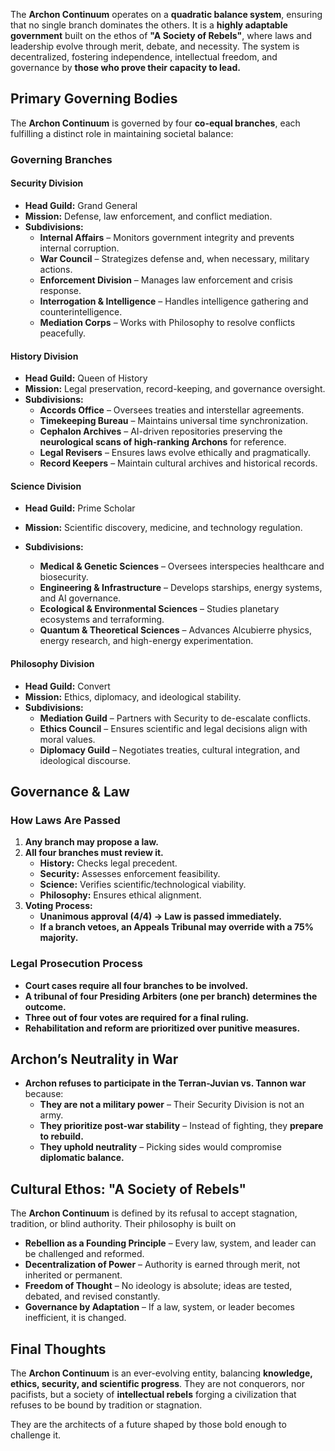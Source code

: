 The **Archon Continuum** operates on a **quadratic balance system**, ensuring that no single branch dominates the others. It is a **highly adaptable government** built on the ethos of **"A Society of Rebels"**, where laws and leadership evolve through merit, debate, and necessity. The system is decentralized, fostering independence, intellectual freedom, and governance by **those who prove their capacity to lead.**

## **Primary Governing Bodies**

The **Archon Continuum** is governed by four **co-equal branches**, each fulfilling a distinct role in maintaining societal balance:

### **Governing Branches**

#### **Security Division**

- **Head Guild:** Grand General
- **Mission:** Defense, law enforcement, and conflict mediation.
- **Subdivisions:**
    - **Internal Affairs** – Monitors government integrity and prevents internal corruption.
    - **War Council** – Strategizes defense and, when necessary, military actions.
    - **Enforcement Division** – Manages law enforcement and crisis response.
    - **Interrogation & Intelligence** – Handles intelligence gathering and counterintelligence.
    - **Mediation Corps** – Works with Philosophy to resolve conflicts peacefully.
#### **History Division**
- **Head Guild:** Queen of History
- **Mission:** Legal preservation, record-keeping, and governance oversight.
- **Subdivisions:**
    - **Accords Office** – Oversees treaties and interstellar agreements.
    - **Timekeeping Bureau** – Maintains universal time synchronization.
    - **Cephalon Archives** – AI-driven repositories preserving the **neurological scans of high-ranking Archons** for reference.
    - **Legal Revisers** – Ensures laws evolve ethically and pragmatically.
    - **Record Keepers** – Maintain cultural archives and historical records.
#### **Science Division**
- **Head Guild:** Prime Scholar
- **Mission:** Scientific discovery, medicine, and technology regulation.
- **Subdivisions:**
    
    - **Medical & Genetic Sciences** – Oversees interspecies healthcare and biosecurity.
    - **Engineering & Infrastructure** – Develops starships, energy systems, and AI governance.
    - **Ecological & Environmental Sciences** – Studies planetary ecosystems and terraforming.
    - **Quantum & Theoretical Sciences** – Advances Alcubierre physics, energy research, and high-energy experimentation.
#### **Philosophy Division**
- **Head Guild:** Convert
- **Mission:** Ethics, diplomacy, and ideological stability.
- **Subdivisions:**
    - **Mediation Guild** – Partners with Security to de-escalate conflicts.
    - **Ethics Council** – Ensures scientific and legal decisions align with moral values.
    - **Diplomacy Guild** – Negotiates treaties, cultural integration, and ideological discourse.
## **Governance & Law**
### **How Laws Are Passed**
1. **Any branch may propose a law.**
2. **All four branches must review it.**
    - **History:** Checks legal precedent.
    - **Security:** Assesses enforcement feasibility.
    - **Science:** Verifies scientific/technological viability.
    - **Philosophy:** Ensures ethical alignment.
3. **Voting Process:**
    - **Unanimous approval (4/4) → Law is passed immediately.**
    - **If a branch vetoes, an Appeals Tribunal may override with a 75% majority.**
### **Legal Prosecution Process**
- **Court cases require all four branches to be involved.**
- **A tribunal of four Presiding Arbiters (one per branch) determines the outcome.**
- **Three out of four votes are required for a final ruling.**
- **Rehabilitation and reform are prioritized over punitive measures.**
## **Archon’s Neutrality in War**

- **Archon refuses to participate in the Terran-Juvian vs. Tannon war** because:
    - **They are not a military power** – Their Security Division is not an army.
    - **They prioritize post-war stability** – Instead of fighting, they **prepare to rebuild.**
    - **They uphold neutrality** – Picking sides would compromise **diplomatic balance.**
## **Cultural Ethos: "A Society of Rebels"**
The **Archon Continuum** is defined by its refusal to accept stagnation, tradition, or blind authority. Their philosophy is built on
- **Rebellion as a Founding Principle** – Every law, system, and leader can be challenged and reformed.
- **Decentralization of Power** – Authority is earned through merit, not inherited or permanent.
- **Freedom of Thought** – No ideology is absolute; ideas are tested, debated, and revised constantly.
- **Governance by Adaptation** – If a law, system, or leader becomes inefficient, it is changed.
## **Final Thoughts**

The **Archon Continuum** is an ever-evolving entity, balancing **knowledge, ethics, security, and scientific progress**. They are not conquerors, nor pacifists, but a society of **intellectual rebels** forging a civilization that refuses to be bound by tradition or stagnation.

They are the architects of a future shaped by those bold enough to challenge it.